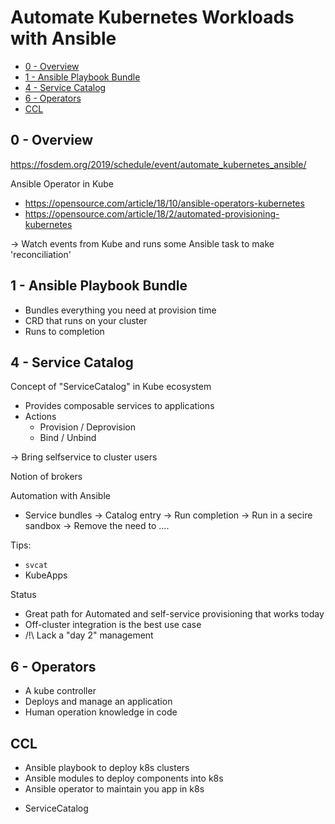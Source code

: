 # Automate Kubernetes Workloads with Ansible

<!-- MarkdownTOC -->

- [0 - Overview](#0---overview)
- [1 - Ansible Playbook Bundle](#1---ansible-playbook-bundle)
- [4 - Service Catalog](#4---service-catalog)
- [6 - Operators](#6---operators)
- [CCL](#ccl)

<!-- /MarkdownTOC -->



## 0 - Overview

https://fosdem.org/2019/schedule/event/automate_kubernetes_ansible/


Ansible Operator in Kube
- https://opensource.com/article/18/10/ansible-operators-kubernetes
- https://opensource.com/article/18/2/automated-provisioning-kubernetes

-> Watch events from Kube and runs some Ansible task to make 'reconciliation'



## 1 - Ansible Playbook Bundle

* Bundles everything you need at provision time
* CRD that runs on your cluster
* Runs to completion



## 4 - Service Catalog

Concept of "ServiceCatalog" in Kube ecosystem
* Provides composable services to applications
* Actions
  - Provision / Deprovision
  - Bind / Unbind

-> Bring selfservice to cluster users


Notion of brokers


Automation with Ansible
- Service bundles
-> Catalog entry
-> Run completion
-> Run in a secire sandbox
-> Remove the need to ....


Tips:
* `svcat`
* KubeApps


Status
* Great path for Automated and self-service provisioning that works today
* Off-cluster integration is the best use case
* /!\ Lack a "day 2" management




## 6 - Operators

* A kube controller
* Deploys and manage an application
* Human operation knowledge in code



## CCL

* Ansible playbook to deploy k8s clusters
* Ansible modules to deploy components into k8s
* Ansible operator to maintain you app in k8s

+ ServiceCatalog
